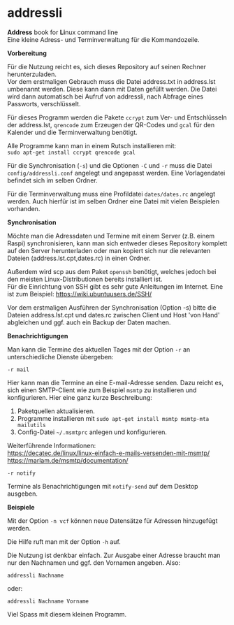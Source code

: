 # addressli
**Address** book for **Li**nux command line  
Eine kleine Adress- und Terminverwaltung für die Kommandozeile.

**Vorbereitung**

Für die Nutzung reicht es, sich dieses Repository auf seinen Rechner herunterzuladen.  
Vor dem erstmaligen Gebrauch muss die Datei address.txt in address.lst umbenannt werden. Diese kann dann mit Daten gefüllt werden. Die Datei wird dann automatisch bei Aufruf von addressli, nach Abfrage eines Passworts, verschlüsselt.

Für dieses Programm werden die Pakete `ccrypt` zum Ver- und Entschlüsseln der address.lst, `qrencode` zum Erzeugen der QR-Codes und `gcal` für den Kalender und die Terminverwaltung benötigt.

Alle Programme kann man in einem Rutsch installieren mit:  
`sudo apt-get install ccrypt qrencode gcal`

Für die Synchronisation (`-s`) und die Optionen `-C` und `-r` muss die Datei `config/addressli.conf` angelegt und angepasst werden. Eine Vorlagendatei befindet sich im selben Ordner.

Für die Terminverwaltung muss eine Profildatei `dates/dates.rc` angelegt werden. Auch hierfür ist im selben Ordner eine Datei mit vielen Beispielen vorhanden.

**Synchronisation**

Möchte man die Adressdaten und Termine mit einem Server (z.B. einem Raspi) synchronisieren, kann man sich entweder dieses Repository komplett auf den Server herunterladen oder man kopiert sich nur die relevanten Dateien (address.lst.cpt,dates.rc) in einen Ordner.

Außerdem wird scp aus dem Paket `openssh` benötigt, welches jedoch bei den meisten Linux-Distributionen bereits installiert ist.  
Für die Einrichtung von SSH gibt es sehr gute Anleitungen im Internet. Eine ist zum Beispiel:
<https://wiki.ubuntuusers.de/SSH/>  

Vor dem erstmaligen Ausführen der Synchronisation (Option -s) bitte die Dateien address.lst.cpt und dates.rc zwischen Client und Host 'von Hand' abgleichen und ggf. auch ein Backup der Daten machen.

**Benachrichtigungen**

Man kann die Termine des aktuellen Tages mit der Option `-r` an unterschiedliche Dienste übergeben:

`-r mail`

Hier kann man die Termine an eine E-mail-Adresse senden. Dazu reicht es, sich einen SMTP-Client wie zum Beispiel `msmtp` zu installieren und konfigurieren. Hier eine ganz kurze Beschreibung:  
1. Paketquellen aktualisieren.  
2. Programme installieren mit `sudo apt-get install msmtp msmtp-mta mailutils`  
3. Config-Datei `~/.msmtprc` anlegen und konfigurieren.

Weiterführende Informationen:  
<https://decatec.de/linux/linux-einfach-e-mails-versenden-mit-msmtp/>  
<https://marlam.de/msmtp/documentation/>

`-r notify`

Termine als Benachrichtigungen mit `notify-send` auf dem Desktop ausgeben.

**Beispiele**

Mit der Option `-n vcf` können neue Datensätze für Adressen hinzugefügt werden.

Die Hilfe ruft man mit der Option `-h` auf.

Die Nutzung ist denkbar einfach. Zur Ausgabe einer Adresse braucht man nur den Nachnamen und ggf. den Vornamen angeben. Also:

    addressli Nachname
oder:

    addressli Nachname Vorname

Viel Spass mit diesem kleinen Programm.
